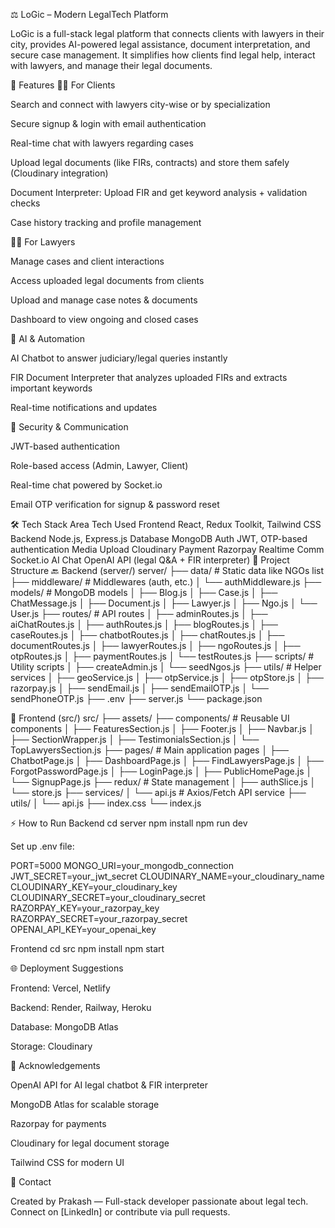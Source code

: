 ⚖️ LoGic – Modern LegalTech Platform

LoGic is a full-stack legal platform that connects clients with lawyers in their city, provides AI-powered legal assistance, document interpretation, and secure case management. It simplifies how clients find legal help, interact with lawyers, and manage their legal documents.

🚀 Features
👨‍💼 For Clients

Search and connect with lawyers city-wise or by specialization

Secure signup & login with email authentication

Real-time chat with lawyers regarding cases

Upload legal documents (like FIRs, contracts) and store them safely (Cloudinary integration)

Document Interpreter: Upload FIR and get keyword analysis + validation checks

Case history tracking and profile management

👩‍⚖️ For Lawyers

Manage cases and client interactions

Access uploaded legal documents from clients

Upload and manage case notes & documents

Dashboard to view ongoing and closed cases

🤖 AI & Automation

AI Chatbot to answer judiciary/legal queries instantly

FIR Document Interpreter that analyzes uploaded FIRs and extracts important keywords

Real-time notifications and updates

🔐 Security & Communication

JWT-based authentication

Role-based access (Admin, Lawyer, Client)

Real-time chat powered by Socket.io

Email OTP verification for signup & password reset

🛠️ Tech Stack
Area	Tech Used
Frontend	React, Redux Toolkit, Tailwind CSS
Backend	Node.js, Express.js
Database	MongoDB
Auth	JWT, OTP-based authentication
Media Upload	Cloudinary
Payment	Razorpay
Realtime Comm	Socket.io
AI Chat	OpenAI API (legal Q&A + FIR interpreter)
📁 Project Structure
🔙 Backend (server/)
server/
├── data/                  # Static data like NGOs list
├── middleware/            # Middlewares (auth, etc.)
│   └── authMiddleware.js
├── models/                # MongoDB models
│   ├── Blog.js
│   ├── Case.js
│   ├── ChatMessage.js
│   ├── Document.js
│   ├── Lawyer.js
│   ├── Ngo.js
│   └── User.js
├── routes/                # API routes
│   ├── adminRoutes.js
│   ├── aiChatRoutes.js
│   ├── authRoutes.js
│   ├── blogRoutes.js
│   ├── caseRoutes.js
│   ├── chatbotRoutes.js
│   ├── chatRoutes.js
│   ├── documentRoutes.js
│   ├── lawyerRoutes.js
│   ├── ngoRoutes.js
│   ├── otpRoutes.js
│   ├── paymentRoutes.js
│   └── testRoutes.js
├── scripts/               # Utility scripts
│   ├── createAdmin.js
│   └── seedNgos.js
├── utils/                 # Helper services
│   ├── geoService.js
│   ├── otpService.js
│   ├── otpStore.js
│   ├── razorpay.js
│   ├── sendEmail.js
│   ├── sendEmailOTP.js
│   └── sendPhoneOTP.js
├── .env
├── server.js
└── package.json

🎨 Frontend (src/)
src/
├── assets/
├── components/             # Reusable UI components
│   ├── FeaturesSection.js
│   ├── Footer.js
│   ├── Navbar.js
│   ├── SectionWrapper.js
│   ├── TestimonialsSection.js
│   └── TopLawyersSection.js
├── pages/                  # Main application pages
│   ├── ChatbotPage.js
│   ├── DashboardPage.js
│   ├── FindLawyersPage.js
│   ├── ForgotPasswordPage.js
│   ├── LoginPage.js
│   ├── PublicHomePage.js
│   └── SignupPage.js
├── redux/                  # State management
│   ├── authSlice.js
│   └── store.js
├── services/
│   └── api.js              # Axios/Fetch API service
├── utils/
│   └── api.js
├── index.css
└── index.js

⚡ How to Run
Backend
cd server
npm install
npm run dev


Set up .env file:

PORT=5000
MONGO_URI=your_mongodb_connection
JWT_SECRET=your_jwt_secret
CLOUDINARY_NAME=your_cloudinary_name
CLOUDINARY_KEY=your_cloudinary_key
CLOUDINARY_SECRET=your_cloudinary_secret
RAZORPAY_KEY=your_razorpay_key
RAZORPAY_SECRET=your_razorpay_secret
OPENAI_API_KEY=your_openai_key

Frontend
cd src
npm install
npm start

🌐 Deployment Suggestions

Frontend: Vercel, Netlify

Backend: Render, Railway, Heroku

Database: MongoDB Atlas

Storage: Cloudinary

🙌 Acknowledgements

OpenAI API for AI legal chatbot & FIR interpreter

MongoDB Atlas for scalable storage

Razorpay for payments

Cloudinary for legal document storage

Tailwind CSS for modern UI

📧 Contact

Created by Prakash — Full-stack developer passionate about legal tech.
Connect on [LinkedIn] or contribute via pull requests.